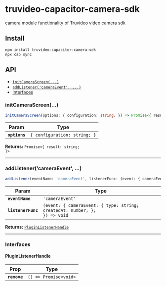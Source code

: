 # truvideo-capacitor-camera-sdk

camera module functionality of Truvideo video camera sdk

## Install

```bash
npm install truvideo-capacitor-camera-sdk
npx cap sync
```

## API

<docgen-index>

* [`initCameraScreen(...)`](#initcamerascreen)
* [`addListener('cameraEvent', ...)`](#addlistenercameraevent-)
* [Interfaces](#interfaces)

</docgen-index>

<docgen-api>
<!--Update the source file JSDoc comments and rerun docgen to update the docs below-->

### initCameraScreen(...)

```typescript
initCameraScreen(options: { configuration: string; }) => Promise<{ result: string; }>
```

| Param         | Type                                    |
| ------------- | --------------------------------------- |
| **`options`** | <code>{ configuration: string; }</code> |

**Returns:** <code>Promise&lt;{ result: string; }&gt;</code>

--------------------


### addListener('cameraEvent', ...)

```typescript
addListener(eventName: 'cameraEvent', listenerFunc: (event: { cameraEvent: { type: string; createdAt: number; }; }) => void) => PluginListenerHandle
```

| Param              | Type                                                                                    |
| ------------------ | --------------------------------------------------------------------------------------- |
| **`eventName`**    | <code>'cameraEvent'</code>                                                              |
| **`listenerFunc`** | <code>(event: { cameraEvent: { type: string; createdAt: number; }; }) =&gt; void</code> |

**Returns:** <code><a href="#pluginlistenerhandle">PluginListenerHandle</a></code>

--------------------


### Interfaces


#### PluginListenerHandle

| Prop         | Type                                      |
| ------------ | ----------------------------------------- |
| **`remove`** | <code>() =&gt; Promise&lt;void&gt;</code> |

</docgen-api>
